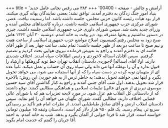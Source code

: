 +++
title = 'آرامش و چالش - صفحه - 00400'
+++
۳۸۴ می رفس نجانی عامل جدید بنیاد امور جنگ زدگان به دفترم آمدند. توافق نشد؛ بعضی نمایندگان بهانه گیری میکنند. قرار بود هیأت رئیسه کانون حزبی مجلس، جلسه داشته باشد. اما رسمیت نیافت. عصر، شورای مرکزی حزب جمهوری اسلامی جلسه داشت. درباره کاندیداهای مجلس آینده و وزرای جدید بحث شد. سپس شورای داوری حزب جمهوری اسلامی جلسه داشت. چیزی در دستور نداشتیم و بحثها متفرقه بود. دیر وقت به خانه آمدم. دوشنبه ۳۰ آبان ۱۳۶۲ هاش صبح زود به مجلس رفتم.کمیسیون اصلاح مواضع حزب جمهوری اسلامی از ساعت هفت و نیم صبح تا ساعت دو بعد از ظهر جلسه داشت؛ تمام نشد. ساعت چهار بعد از ظهر آقای خامنه ای به دفترم آمدند و راجع به تعویض فرمانده نیروی هوایی بحث کردیم و تصمیم گرفتیم. سپس آقایان اسداله لاجوردی و رئیس اطلاعات سپاه آمدند. اختلاف شدیدی دارند. اولا آقای اسداله] لاجوردی دادستان انقلاب تهران خط تویه گروهکها و ارشاد را قبول ندارد و آن را توطئه آنها می داند ولی سپاه روی آن حساب و عمل میکند. ثانیاً عده ای از متهمان توبه کرده در دست سپاه را که از آنها استفاده می شود، می خواهد تحویل بگیرد و اینها نمی خواهند تحویل بدهند؛ به خاطر ترس از به هم خوردن این روش؛ بالاخره قرار شد تحویل بدهند. اول شب آقای جنتی آمدند و راجع به کنار گذاشتن آقای سید حسین موسوی تبریزی از شورای عالی] تبلیغات اسلامی و هماهنگی مطالبی گفتند. توقع داشتند که از دادستانی کل انقلاب هم عزل شود. در مورد لایحه تعزیرات هم که با شورای عالی قضایی اختلاف دارند، مطالبی گفت. شورای نگهبان می خواهد آن را لغو نماید. سپس دادستان انقلاب ارتش و آقای صادق طباطبایی آمدند. از نظرات امام هم تأکید بر رسیدگی سریع تر، پیغام رسید. یک قلم ۹۵۰ هزار دلار کم است. دادستان وثیقه ۱۵ میلیون تومانی خواسته است. قرار شد تا فردا جوابی از آلمان بگیرد و بدهد. شب به خانه آمدم. به احمد آقا جریان را گفتم که خدمت امام بگوید.